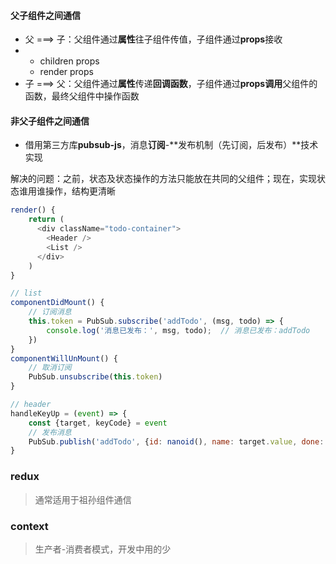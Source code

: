 #### 父子组件之间通信

* 父 ===&gt; 子：父组件通过**属性**往子组件传值，子组件通过**props**接收
* * children props
  * render props
* 子 ===&gt; 父：父组件通过**属性**传递**回调函数**，子组件通过**props调用**父组件的函数，最终父组件中操作函数

#### 非父子组件之间通信

* 借用第三方库**pubsub-js**，消息**订阅**-**发布机制（先订阅，后发布）**技术实现

解决的问题：之前，状态及状态操作的方法只能放在共同的父组件；现在，实现状态谁用谁操作，结构更清晰

```js
render() {
    return (
      <div className="todo-container">
        <Header />
        <List />
      </div>
    )
}
```

```js
// list
componentDidMount() {
    // 订阅消息
    this.token = PubSub.subscribe('addTodo', (msg, todo) => {
        console.log('消息已发布：', msg, todo);  // 消息已发布：addTodo
    })
}
componentWillUnMount() {
    // 取消订阅
    PubSub.unsubscribe(this.token)
}
```

```js
// header
handleKeyUp = (event) => {
    const {target, keyCode} = event
    // 发布消息
    PubSub.publish('addTodo', {id: nanoid(), name: target.value, done: false})
}
```

### redux

> 通常适用于祖孙组件通信

### context

> 生产者-消费者模式，开发中用的少



